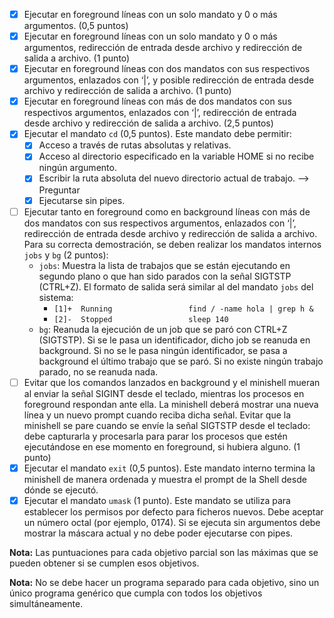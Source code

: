 - [X] Ejecutar en foreground líneas con un solo mandato y 0 o más argumentos. (0,5 puntos)
- [X] Ejecutar en foreground líneas con un solo mandato y 0 o más argumentos, redirección de entrada desde archivo y redirección de salida a archivo. (1 punto)
- [X] Ejecutar en foreground líneas con dos mandatos con sus respectivos argumentos, enlazados con ‘|’, y posible redirección de entrada desde archivo y redirección de salida a archivo. (1 punto)
- [X] Ejecutar en foreground líneas con más de dos mandatos con sus respectivos argumentos, enlazados con ‘|’, redirección de entrada desde archivo y redirección de salida a archivo. (2,5 puntos)
- [X] Ejecutar el mandato `cd` (0,5 puntos). Este mandato debe permitir:
    - [X] Acceso a través de rutas absolutas y relativas.
    - [X] Acceso al directorio especificado en la variable HOME si no recibe ningún argumento.
    - [X] Escribir la ruta absoluta del nuevo directorio actual de trabajo. --> Preguntar
    - [X] Ejecutarse sin pipes.
- [ ] Ejecutar tanto en foreground como en background líneas con más de dos mandatos con sus respectivos argumentos, enlazados con ‘|’, redirección de entrada desde archivo y redirección de salida a archivo. Para su correcta demostración, se deben realizar los mandatos internos `jobs` y `bg` (2 puntos):
    - `jobs`: Muestra la lista de trabajos que se están ejecutando en segundo plano o que han sido parados con la señal SIGTSTP (CTRL+Z). El formato de salida será similar al del mandato `jobs` del sistema:
        - `[1]+  Running                 find / -name hola | grep h &`
        - `[2]-  Stopped                 sleep 140`
    - `bg`: Reanuda la ejecución de un job que se paró con CTRL+Z (SIGTSTP). Si se le pasa un identificador, dicho job se reanuda en background. Si no se le pasa ningún identificador, se pasa a background el último trabajo que se paró. Si no existe ningún trabajo parado, no se reanuda nada.
- [ ] Evitar que los comandos lanzados en background y el minishell mueran al enviar la señal SIGINT desde el teclado, mientras los procesos en foreground respondan ante ella. La minishell deberá mostrar una nueva línea y un nuevo prompt cuando reciba dicha señal. Evitar que la minishell se pare cuando se envíe la señal SIGTSTP desde el teclado: debe capturarla y procesarla para parar los procesos que estén ejecutándose en ese momento en foreground, si hubiera alguno. (1 punto)
- [X] Ejecutar el mandato `exit` (0,5 puntos). Este mandato interno termina la minishell de manera ordenada y muestra el prompt de la Shell desde dónde se ejecutó.
- [X] Ejecutar el mandato `umask` (1 punto). Este mandato se utiliza para establecer los permisos por defecto para ficheros nuevos. Debe aceptar un número octal (por ejemplo, 0174). Si se ejecuta sin argumentos debe mostrar la máscara actual y no debe poder ejecutarse con pipes.

**Nota:** Las puntuaciones para cada objetivo parcial son las máximas que se pueden obtener si se cumplen esos objetivos.

**Nota:** No se debe hacer un programa separado para cada objetivo, sino un único programa genérico que cumpla con todos los objetivos simultáneamente.
